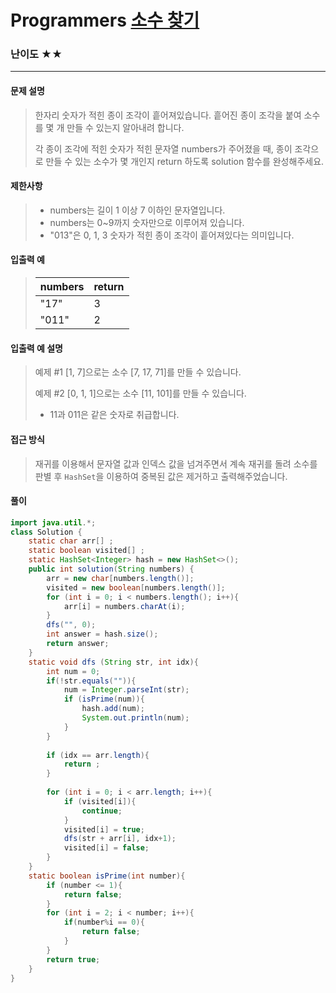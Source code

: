 # Programmers [소수 찾기](https://school.programmers.co.kr/learn/courses/30/lessons/42839)

### 난이도 ★★

---

#### 문제 설명

> 한자리 숫자가 적힌 종이 조각이 흩어져있습니다. 흩어진 종이 조각을 붙여 소수를 몇 개 만들 수 있는지 알아내려 합니다.
>
> 각 종이 조각에 적힌 숫자가 적힌 문자열 numbers가 주어졌을 때, 종이 조각으로 만들 수 있는 소수가 몇 개인지 return 하도록 solution 함수를 완성해주세요.



#### 제한사항

>- numbers는 길이 1 이상 7 이하인 문자열입니다.
>- numbers는 0~9까지 숫자만으로 이루어져 있습니다.
>- "013"은 0, 1, 3 숫자가 적힌 종이 조각이 흩어져있다는 의미입니다.



#### 입출력 예

> | numbers | return |
> | ------- | ------ |
> | "17"    | 3      |
> | "011"   | 2      |

#### 입출력 예 설명

> 예제 #1
> [1, 7]으로는 소수 [7, 17, 71]를 만들 수 있습니다.
>
> 예제 #2
> [0, 1, 1]으로는 소수 [11, 101]를 만들 수 있습니다.
>
> - 11과 011은 같은 숫자로 취급합니다.

#### 접근 방식

> 재귀를 이용해서 문자열 값과 인덱스 값을 넘겨주면서 계속 재귀를 돌려 소수를 판별 후 `HashSet`을 이용하여 중복된 값은 제거하고 출력해주었습니다.

#### 풀이

```java
import java.util.*;
class Solution {
    static char arr[] ;
    static boolean visited[] ;
    static HashSet<Integer> hash = new HashSet<>();
    public int solution(String numbers) {
        arr = new char[numbers.length()];
        visited = new boolean[numbers.length()];
        for (int i = 0; i < numbers.length(); i++){
            arr[i] = numbers.charAt(i);
        }
        dfs("", 0);
        int answer = hash.size();
        return answer;
    }
    static void dfs (String str, int idx){
        int num = 0;
        if(!str.equals("")){
            num = Integer.parseInt(str);
            if (isPrime(num)){
                hash.add(num);
                System.out.println(num);
            }
        }
        
        if (idx == arr.length){
            return ;
        }
        
        for (int i = 0; i < arr.length; i++){
            if (visited[i]){
                continue;
            }
            visited[i] = true;
            dfs(str + arr[i], idx+1);
            visited[i] = false;
        }
    }
    static boolean isPrime(int number){
        if (number <= 1){
            return false;
        }
        for (int i = 2; i < number; i++){
            if(number%i == 0){
                return false;
            }
        }
        return true;
    }
}
```

